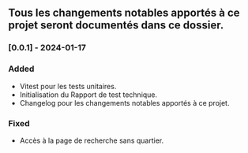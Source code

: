 ## Tous les changements notables apportés à ce projet seront documentés dans ce dossier.

### [0.0.1] - 2024-01-17

### Added

- Vitest pour les tests unitaires.
- Initialisation du Rapport de test technique.
- Changelog pour les changements notables apportés à ce projet.

### Fixed

- Accès à la page de recherche sans quartier.
